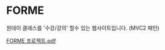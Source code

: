 # FORME

원데이 클래스를 '수강/강의' 할수 있는 웹사이트입니다. (MVC2 패턴)



[FORME 프로젝트.pdf](https://github.com/y8mi/FORMEProject/files/11083628/FORME.pdf)



